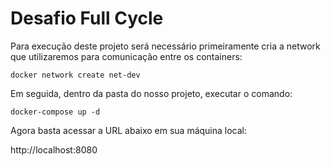 # Desafio Full Cycle 

Para execução deste projeto será necessário primeiramente cria a network que utilizaremos para comunicação entre os containers:

```shell
docker network create net-dev
```

Em seguida, dentro da pasta do nosso projeto, executar o comando:

```shell
docker-compose up -d
```

Agora basta acessar a URL abaixo em sua máquina local:

http://localhost:8080